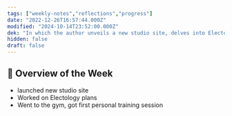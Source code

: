 ```yaml
---
tags: ["weekly-notes","reflections","progress"]
date: "2022-12-26T16:57:44.000Z"
modified: "2024-10-14T23:52:00.000Z"
dek: "In which the author unveils a new studio site, delves into Electology plans, and experiences their first personal training session at the gym."
hidden: false
draft: false
---
```

## 🌟 Overview of the Week
- launched new studio site
- Worked on Electology plans
- Went to the gym, got first personal training session
